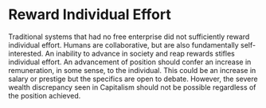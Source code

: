 ---
---

# Reward Individual Effort

Traditional systems that had no free enterprise did not sufficiently reward individual effort. Humans are collaborative, but are also fundamentally self-interested. An inability to advance in society and reap rewards stifles individual effort.
An advancement of position should confer an increase in remuneration, in some sense, to the individual. This could be an increase in salary or prestige but the specifics are open to debate. However, the severe wealth discrepancy seen in Capitalism should not be possible regardless of the position achieved.
